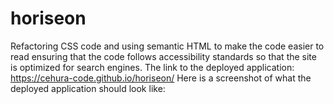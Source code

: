 # horiseon
Refactoring CSS code and using semantic HTML
to make the code easier to read ensuring that the code follows 
accessibility standards so that the site is optimized for search engines.
The link to the deployed application: https://cehura-code.github.io/horiseon/
Here is a screenshot of what the deployed application should look like:
